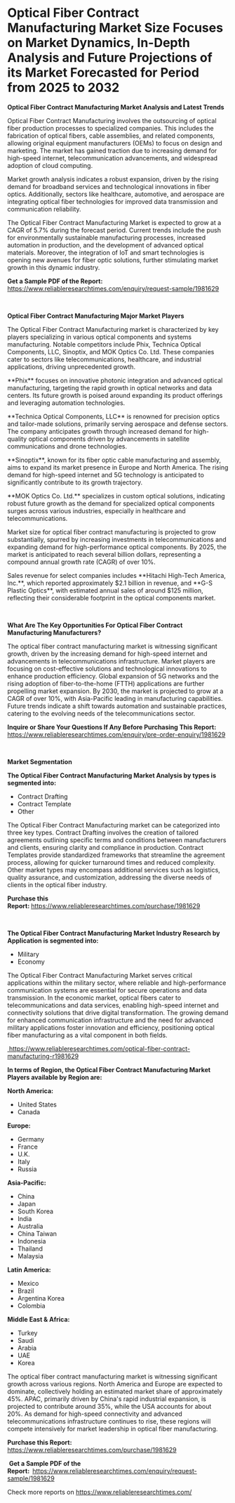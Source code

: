 <p><h1>Optical Fiber Contract Manufacturing Market Size Focuses on Market Dynamics, In-Depth Analysis and Future Projections of its Market Forecasted for Period from 2025 to 2032</h1></p><p><strong>Optical Fiber Contract Manufacturing Market Analysis and Latest Trends</strong></p>
<p><p>Optical Fiber Contract Manufacturing involves the outsourcing of optical fiber production processes to specialized companies. This includes the fabrication of optical fibers, cable assemblies, and related components, allowing original equipment manufacturers (OEMs) to focus on design and marketing. The market has gained traction due to increasing demand for high-speed internet, telecommunication advancements, and widespread adoption of cloud computing.</p><p>Market growth analysis indicates a robust expansion, driven by the rising demand for broadband services and technological innovations in fiber optics. Additionally, sectors like healthcare, automotive, and aerospace are integrating optical fiber technologies for improved data transmission and communication reliability. </p><p>The Optical Fiber Contract Manufacturing Market is expected to grow at a CAGR of 5.7% during the forecast period. Current trends include the push for environmentally sustainable manufacturing processes, increased automation in production, and the development of advanced optical materials. Moreover, the integration of IoT and smart technologies is opening new avenues for fiber optic solutions, further stimulating market growth in this dynamic industry.</p></p>
<p><strong>Get a Sample PDF of the Report:&nbsp;</strong> <a href="https://www.reliableresearchtimes.com/enquiry/request-sample/1981629?utm_campaign=3061&utm_medium=2&utm_source=Github&utm_content=ia&utm_term=06042025&utm_id=optical-fiber-contract-manufacturing">https://www.reliableresearchtimes.com/enquiry/request-sample/1981629</a></p>
<p>&nbsp;</p>
<p><strong>Optical Fiber Contract Manufacturing Major Market Players</strong></p>
<p><p>The Optical Fiber Contract Manufacturing market is characterized by key players specializing in various optical components and systems manufacturing. Notable competitors include Phix, Technica Optical Components, LLC, Sinoptix, and MOK Optics Co. Ltd. These companies cater to sectors like telecommunications, healthcare, and industrial applications, driving unprecedented growth.</p><p>**Phix** focuses on innovative photonic integration and advanced optical manufacturing, targeting the rapid growth in optical networks and data centers. Its future growth is poised around expanding its product offerings and leveraging automation technologies.</p><p>**Technica Optical Components, LLC** is renowned for precision optics and tailor-made solutions, primarily serving aerospace and defense sectors. The company anticipates growth through increased demand for high-quality optical components driven by advancements in satellite communications and drone technologies.</p><p>**Sinoptix**, known for its fiber optic cable manufacturing and assembly, aims to expand its market presence in Europe and North America. The rising demand for high-speed internet and 5G technology is anticipated to significantly contribute to its growth trajectory.</p><p>**MOK Optics Co. Ltd.** specializes in custom optical solutions, indicating robust future growth as the demand for specialized optical components surges across various industries, especially in healthcare and telecommunications.</p><p>Market size for optical fiber contract manufacturing is projected to grow substantially, spurred by increasing investments in telecommunications and expanding demand for high-performance optical components. By 2025, the market is anticipated to reach several billion dollars, representing a compound annual growth rate (CAGR) of over 10%.</p><p>Sales revenue for select companies includes **Hitachi High-Tech America, Inc.**, which reported approximately $2.1 billion in revenue, and **G-S Plastic Optics**, with estimated annual sales of around $125 million, reflecting their considerable footprint in the optical components market.</p></p>
<p>&nbsp;</p>
<p><strong>What Are The Key Opportunities For Optical Fiber Contract Manufacturing Manufacturers?</strong></p>
<p><p>The optical fiber contract manufacturing market is witnessing significant growth, driven by the increasing demand for high-speed internet and advancements in telecommunications infrastructure. Market players are focusing on cost-effective solutions and technological innovations to enhance production efficiency. Global expansion of 5G networks and the rising adoption of fiber-to-the-home (FTTH) applications are further propelling market expansion. By 2030, the market is projected to grow at a CAGR of over 10%, with Asia-Pacific leading in manufacturing capabilities. Future trends indicate a shift towards automation and sustainable practices, catering to the evolving needs of the telecommunications sector.</p></p>
<p><strong>Inquire or Share Your Questions If Any Before Purchasing This Report:</strong> <a href="https://www.reliableresearchtimes.com/enquiry/pre-order-enquiry/1981629?utm_campaign=3061&utm_medium=2&utm_source=Github&utm_content=ia&utm_term=06042025&utm_id=optical-fiber-contract-manufacturing">https://www.reliableresearchtimes.com/enquiry/pre-order-enquiry/1981629</a></p>
<p>&nbsp;</p>
<p><strong>Market Segmentation</strong></p>
<p><strong>The Optical Fiber Contract Manufacturing Market Analysis by types is segmented into:</strong></p>
<p><ul><li>Contract Drafting</li><li>Contract Template</li><li>Other</li></ul></p>
<p><p>The Optical Fiber Contract Manufacturing market can be categorized into three key types. Contract Drafting involves the creation of tailored agreements outlining specific terms and conditions between manufacturers and clients, ensuring clarity and compliance in production. Contract Templates provide standardized frameworks that streamline the agreement process, allowing for quicker turnaround times and reduced complexity. Other market types may encompass additional services such as logistics, quality assurance, and customization, addressing the diverse needs of clients in the optical fiber industry.</p></p>
<p><strong>Purchase this Report:&nbsp;</strong><a href="https://www.reliableresearchtimes.com/purchase/1981629?utm_campaign=3061&utm_medium=2&utm_source=Github&utm_content=ia&utm_term=06042025&utm_id=optical-fiber-contract-manufacturing">https://www.reliableresearchtimes.com/purchase/1981629</a></p>
<p>&nbsp;</p>
<p><strong>The Optical Fiber Contract Manufacturing Market Industry Research by Application is segmented into:</strong></p>
<p><ul><li>Military</li><li>Economy</li></ul></p>
<p><p>The Optical Fiber Contract Manufacturing Market serves critical applications within the military sector, where reliable and high-performance communication systems are essential for secure operations and data transmission. In the economic market, optical fibers cater to telecommunications and data services, enabling high-speed internet and connectivity solutions that drive digital transformation. The growing demand for enhanced communication infrastructure and the need for advanced military applications foster innovation and efficiency, positioning optical fiber manufacturing as a vital component in both fields.</p></p>
<p><a href="https://www.reliableresearchtimes.com/optical-fiber-contract-manufacturing-r1981629?utm_campaign=3061&utm_medium=2&utm_source=Github&utm_content=ia&utm_term=06042025&utm_id=optical-fiber-contract-manufacturing">&nbsp;https://www.reliableresearchtimes.com/optical-fiber-contract-manufacturing-r1981629</a></p>
<p><strong>In terms of Region, the Optical Fiber Contract Manufacturing Market Players available by Region are:</strong></p>
<p>
    <p> <strong> North America: </strong>
        <ul>
            <li>United States</li>
            <li>Canada</li>
        </ul>
        </p> 
    <p> <strong> Europe: </strong>
        <ul>
            <li>Germany</li>
            <li>France</li>
            <li>U.K.</li>
            <li>Italy</li>
            <li>Russia</li>
        </ul>
        </p> 
    <p> <strong> Asia-Pacific: </strong>
        <ul>
            <li>China</li>
            <li>Japan</li>
            <li>South Korea</li>
            <li>India</li>
            <li>Australia</li>
            <li>China Taiwan</li>
            <li>Indonesia</li>
            <li>Thailand</li>
            <li>Malaysia</li>
        </ul>
        </p> 
    <p> <strong> Latin America: </strong>
        <ul>
            <li>Mexico</li>
            <li>Brazil</li>
            <li>Argentina Korea</li>
            <li>Colombia</li>
        </ul>
        </p> 
    <p> <strong> Middle East & Africa: </strong>
        <ul>
            <li>Turkey</li>
            <li>Saudi</li>
            <li>Arabia</li>
            <li>UAE</li>
            <li>Korea</li>
        </ul>
    </p>
    </p>
<p><p>The optical fiber contract manufacturing market is witnessing significant growth across various regions. North America and Europe are expected to dominate, collectively holding an estimated market share of approximately 45%. APAC, primarily driven by China's rapid industrial expansion, is projected to contribute around 35%, while the USA accounts for about 20%. As demand for high-speed connectivity and advanced telecommunications infrastructure continues to rise, these regions will compete intensively for market leadership in optical fiber manufacturing.</p></p>
<p><strong>Purchase this Report: </strong><a href="https://www.reliableresearchtimes.com/purchase/1981629?utm_campaign=3061&utm_medium=2&utm_source=Github&utm_content=ia&utm_term=06042025&utm_id=optical-fiber-contract-manufacturing">https://www.reliableresearchtimes.com/purchase/1981629</a></p>
<p>&nbsp;<strong>Get a Sample PDF of the Report:&nbsp;&nbsp;</strong><a href="https://www.reliableresearchtimes.com/enquiry/request-sample/1981629?utm_campaign=3061&utm_medium=2&utm_source=Github&utm_content=ia&utm_term=06042025&utm_id=optical-fiber-contract-manufacturing">https://www.reliableresearchtimes.com/enquiry/request-sample/1981629</a></p>
<p><strong></strong></p>
<p>Check more reports on <a href="https://www.reliableresearchtimes.com/?utm_campaign=3061&utm_medium=2&utm_source=Github&utm_content=ia&utm_term=06042025&utm_id=optical-fiber-contract-manufacturing">https://www.reliableresearchtimes.com/</a></p>